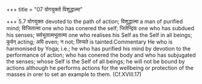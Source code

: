 +++
title = "07 योगयुक्तो विशुद्धात्मा"

+++
5.7 योगयुक्तः devoted to the path of action; विशुद्धात्मा a man of
purified mind; विजितात्मा one who has conered the self; जितेन्द्रियः one
who has subdued his senses; सर्वभूतात्मभूतात्मा one who realises his
Self as the Self in all beings; कुर्वन् acting; अपि even; न not; लिप्यते
is tainted.Commentary He who is harmonised by Yoga; i.e.; he who has
purified his mind by devotion to the performance of action; who has
conered the body and who has subjugated the senses; whose Self is the
Self of all beings; he will not be bound by actions although he performs
actions for the wellbeing or protection of the masses in orer to set an
example to them. (Cf.XVIII.17)
